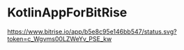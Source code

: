 # KotlinAppForBitRise

https://www.bitrise.io/app/b5e8c95e146bb547/status.svg?token=c_Wgvms00LZWeYv_PSE_kw
